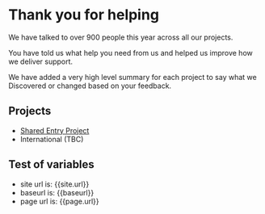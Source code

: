 # Thank you for helping

We have talked to over 900 people this year across all our projects. 

You have told us what help you need from us and helped us improve how we deliver support.

We have added a very high level summary for each project to say what we Discovered or changed based on your feedback. 

## Projects
- [Shared Entry Project](feedbackSEP.html)
- International (TBC)

## Test of variables
- site url is: {{site.url}}
- baseurl is: {{baseurl}}
- page url is: {{page.url}}


